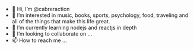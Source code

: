 - 👋 Hi, I’m @cabreraction
- 👀 I’m interested in music, books, sports, psychology, food, traveling and all of the things that make this life great.
- 🌱 I’m currently learning nodejs and reactjs in depth
- 💞️ I’m looking to collaborate on ...
- 📫 How to reach me ...

<!---
cabreraction/cabreraction is a ✨ special ✨ repository because its `README.md` (this file) appears on your GitHub profile.
You can click the Preview link to take a look at your changes.
--->
